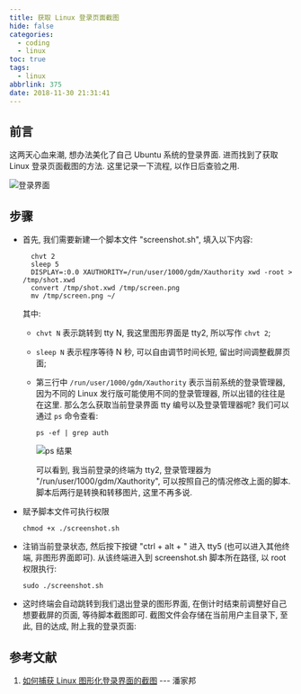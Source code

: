```yaml
---
title: 获取 Linux 登录页面截图
hide: false
categories:
  - coding
  - linux
toc: true
tags:
  - linux
abbrlink: 375
date: 2018-11-30 21:31:41
---
```


## 前言

这两天心血来潮, 想办法美化了自己 Ubuntu 系统的登录界面. 进而找到了获取 Linux 登录页面截图的方法. 这里记录一下流程, 以作日后查验之用. 

![登录界面](https://qiniu.diqigan.cn/18-11-30/29561543.jpg)

<!-- more -->

## 步骤

* 首先, 我们需要新建一个脚本文件 "screenshot.sh", 填入以下内容: 

  ```shell
    chvt 2
    sleep 5
    DISPLAY=:0.0 XAUTHORITY=/run/user/1000/gdm/Xauthority xwd -root > /tmp/shot.xwd
    convert /tmp/shot.xwd /tmp/screen.png
    mv /tmp/screen.png ~/
  ```

  其中: 

  * `chvt N` 表示跳转到 tty N, 我这里图形界面是 tty2, 所以写作 `chvt 2`;

  * `sleep N` 表示程序等待 N 秒, 可以自由调节时间长短, 留出时间调整截屏页面;

  * 第三行中 `/run/user/1000/gdm/Xauthority` 表示当前系统的登录管理器, 因为不同的 Linux 发行版可能使用不同的登录管理器, 所以出错的往往是在这里. 
    那么怎么获取当前登录界面 tty 编号以及登录管理器呢? 我们可以通过 `ps` 命令查看: 

    ```shell
    ps -ef | grep auth
    ```

    ![ps 结果](https://qiniu.diqigan.cn/18-11-30/63560742.jpg)

    可以看到, 我当前登录的终端为 tty2, 登录管理器为 "/run/user/1000/gdm/Xauthority", 可以按照自己的情况修改上面的脚本.
    脚本后两行是转换和转移图片, 这里不再多说.

* 赋予脚本文件可执行权限

  ```shell
  chmod +x ./screenshot.sh
  ```
* 注销当前登录状态, 然后按下按键 "ctrl + alt + <F5>" 进入 tty5 (也可以进入其他终端, 非图形界面即可). 从该终端进入到 screenshot.sh 脚本所在路径, 以 root 权限执行:

  ```shell
  sudo ./screenshot.sh
  ```
* 这时终端会自动跳转到我们退出登录的图形界面, 在倒计时结束前调整好自己想要截屏的页面, 等待脚本截图即可. 截图文件会存储在当前用户主目录下, 至此, 目的达成, 附上我的登录页面:

## 参考文献

1. [如何捕获 Linux 图形化登录界面的截图](https://linux.cn/article-6359-1.html)   ---   潘家邦
